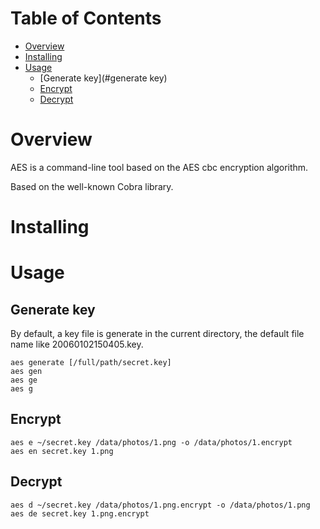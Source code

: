 

# Table of Contents

- [Overview](#overview)
- [Installing](#installing)
- [Usage](#usage)
  - [Generate key](#generate key)
  - [Encrypt](#encrypt)
  - [Decrypt](#decrypt)

# Overview

AES is a command-line tool based on the AES cbc encryption algorithm.

Based on the well-known Cobra library.

# Installing

# Usage

## Generate key

By default, a key file is generate in the current directory, the default file name like 20060102150405.key.

```shell script
aes generate [/full/path/secret.key]
aes gen
aes ge
aes g
```

## Encrypt

```shell script
aes e ~/secret.key /data/photos/1.png -o /data/photos/1.encrypt
aes en secret.key 1.png
```

## Decrypt

```shell script
aes d ~/secret.key /data/photos/1.png.encrypt -o /data/photos/1.png
aes de secret.key 1.png.encrypt
```
